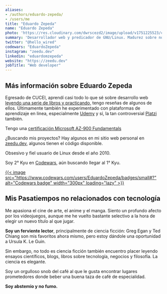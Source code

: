 ```yaml
---
aliases:
- /authors/eduardo-zepeda/
- /users/me
title: "Eduardo Zepeda"
name: "Eduardo Zepeda"
photo: 'https://res.cloudinary.com/dwrscezd2/image/upload/v1751225523/coffee-bytes/ed-zepeda_vlu99f.webp'
summary: 'Desarrollador web y predicador de GNU/Linux. Madurez sobre novedad, mejor hecho que perfecto. Antes creía en la bondad de las criptodivisas fuera de la especulación monetaria. Abierto al Rustaceanismo.'
twitter: "@hello_wired"
codewars: "EduardoZepeda"
instagram: "zeedu.dev"
linkedin: "eduardomzepeda"
website: "https://zeedu.dev"
jobTitle: "Web developer"
---
```


## Más información sobre Eduardo Zepeda

Egresado de CUCEI, aprendí casi todo lo que sé sobre desarrollo web [leyendo una serie de libros y practicando,](/es/pages/libros-que-he-leido-y-resenas/) tengo reseñas de algunos de ellos. Últimamente también he experimentado con plataformas de aprendizaje en linea, especialmente [Udemy](https://www.udemy.com/#?) y sí, la tan controversial [Platzi](https://platzi.com/#?) también.

Tengo una [certificación Microsoft AZ-900 Fundamentals](https://www.credly.com/badges/17608a52-2cb7-4268-a907-613459559911/public_url#?)

¿Buscando mis proyectos? Hay algunos en mi sitio web personal en [zeedu.dev](https://zeedu.dev), algunos tienen el código disponible.

Obsesivo y fiel usuario de Linux desde el año 2010.

Soy 2° Kyu en [Codewars](/es/pongo-a-prueba-a-chatgpt-con-desafios-de-codigo-de-codewars/), aún buscando llegar al 1° Kyu.

[{{< image src="https://www.codewars.com/users/EduardoZepeda/badges/small#?" alt="Codewars badge" width="300px" loading="lazy" >}}](https://www.codewars.com/users/EduardoZepeda#?)

## Mis Pasatiempos no relacionados con tecnología

Me apasiona el cine de arte, el anime y el manga. Siento un profundo afecto por los videojuegos, aunque me he vuelto bastante selectivo a la hora de elegir un nuevo título al que jugar.

**Soy un ferviente lector**, principalmente de ciencia ficción: Greg Egan y Ted Chiang son mis favoritos ahora mismo, pero estoy dándole una oportunidad a Ursula K. Le Guin. 

Sin embargo, no todo es ciencia ficción también encuentro placer leyendo ensayos científicos, blogs, libros sobre tecnología, negocios y filosofía. La ciencia es elegante.

Soy un orgulloso snob del café al que le gusta encontrar lugares prometedores donde beber una buena taza de café de especialidad.

**Soy abstemio y no fumo.**


